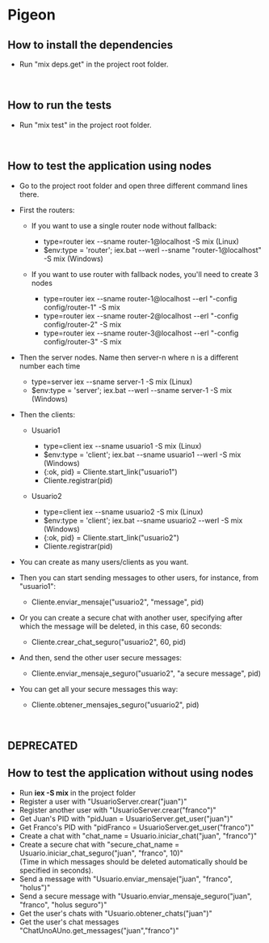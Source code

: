 # Pigeon

## How to install the dependencies

- Run "mix deps.get" in the project root folder.

<br>

## How to run the tests

- Run "mix test" in the project root folder.

<br>

## How to test the application using nodes

- Go to the project root folder and open three different command lines there.

- First the routers: 
   - If you want to use a single router node without fallback:
      - type=router iex --sname router-1@localhost -S mix (Linux)
      - $env:type = 'router'; iex.bat --werl --sname "router-1@localhost" -S mix (Windows)

   - If you want to use router with fallback nodes, you'll need to create 3 nodes
      - type=router iex --sname router-1@localhost --erl "-config config/router-1" -S mix
      - type=router iex --sname router-2@localhost --erl "-config config/router-2" -S mix
      - type=router iex --sname router-3@localhost --erl "-config config/router-3" -S mix

- Then the server nodes. Name then server-n where n is a different number each time
  - type=server iex --sname server-1 -S mix (Linux)
  - $env:type = 'server'; iex.bat --werl --sname server-1 -S mix (Windows)

- Then the clients: 
  - Usuario1
    - type=client iex --sname usuario1 -S mix (Linux)
    - $env:type = 'client'; iex.bat --sname usuario1 --werl -S mix (Windows)
    - {:ok, pid} = Cliente.start_link("usuario1")
    - Cliente.registrar(pid)

  - Usuario2
    - type=client iex --sname usuario2 -S mix (Linux)
    - $env:type = 'client'; iex.bat --sname usuario2 --werl -S mix (Windows)
    - {:ok, pid} = Cliente.start_link("usuario2")
    - Cliente.registrar(pid)

- You can create as many users/clients as you want.

- Then you can start sending messages to other users, for instance, from "usuario1":
    - Cliente.enviar_mensaje("usuario2", "message", pid)

- Or you can create a secure chat with another user, specifying after which the message will be deleted, in this case, 60 seconds:
    - Cliente.crear_chat_seguro("usuario2", 60, pid)

- And then, send the other user secure messages:
    - Cliente.enviar_mensaje_seguro("usuario2", "a secure message", pid)

- You can get all your secure messages this way:
    - Cliente.obtener_mensajes_seguro("usuario2", pid)

<br>

## DEPRECATED
## How to test the application without using nodes

- Run **iex -S mix** in the project folder
- Register a user with "UsuarioServer.crear("juan")"
- Register another user with "UsuarioServer.crear("franco")"
- Get Juan's PID with "pidJuan = UsuarioServer.get_user("juan")"
- Get Franco's PID with "pidFranco = UsuarioServer.get_user("franco")"
- Create a chat with "chat_name = Usuario.iniciar_chat("juan", "franco")"
- Create a secure chat with "secure_chat_name = Usuario.iniciar_chat_seguro("juan", "franco", 10)"
<br>(Time in which messages should be deleted automatically should be specified in seconds).
- Send a message with "Usuario.enviar_mensaje("juan", "franco", "holus")"
- Send a secure message with "Usuario.enviar_mensaje_seguro("juan", "franco", "holus seguro")"
- Get the user's chats with "Usuario.obtener_chats("juan")"
- Get the user's chat messages "ChatUnoAUno.get_messages("juan","franco")"
